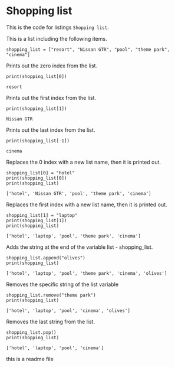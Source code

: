 <h1>Shopping list</h1>

This is the code for listings `Shopping list`.

This is a list including the following items.

    shopping_list = ["resort", "Nissan GTR", "pool", "theme park", "cinema"]

Prints out the zero index from the list.

    print(shopping_list[0])
    
    resort

Prints out the first index from the list.
    
    print(shopping_list[1])
    
    Nissan GTR

Prints out the last index from the list.
    
    print(shopping_list[-1])

    cinema

Replaces the 0 index with a new list name, then it is printed out.

    shopping_list[0] = "hotel"
    print(shopping_list[0])
    print(shopping_list)

    ['hotel', 'Nissan GTR', 'pool', 'theme park', 'cinema']

Replaces the first index with a new list name, then it is printed out.

    shopping_list[1] = "laptop"
    print(shopping_list[1])
    print(shopping_list)

    ['hotel', 'laptop', 'pool', 'theme park', 'cinema']

Adds the string at the end of the variable list -  shopping_list.

    shopping_list.append("olives")
    print(shopping_list)

    ['hotel', 'laptop', 'pool', 'theme park', 'cinema', 'olives']

Removes the specific string of the list variable

    shopping_list.remove("theme park")
    print(shopping_list)

    ['hotel', 'laptop', 'pool', 'cinema', 'olives']
Removes the last string from the list.

    shopping_list.pop()
    print(shopping_list)

    ['hotel', 'laptop', 'pool', 'cinema']

this is a readme file 